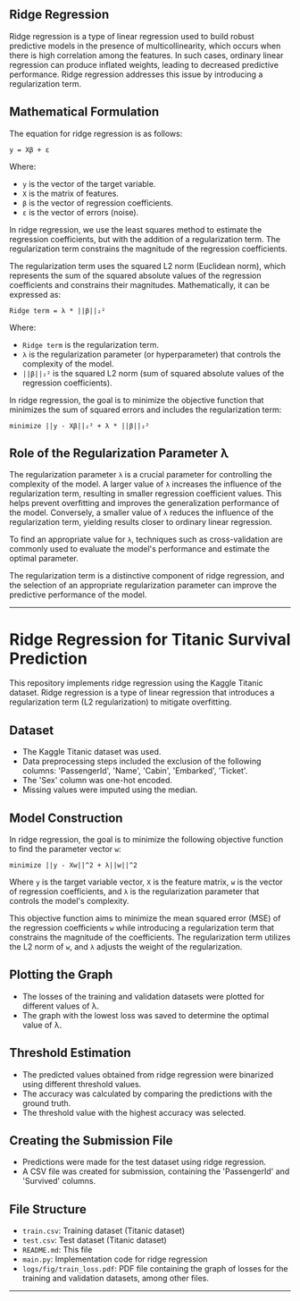 

## Ridge Regression

Ridge regression is a type of linear regression used to build robust predictive models in the presence of multicollinearity, which occurs when there is high correlation among the features. In such cases, ordinary linear regression can produce inflated weights, leading to decreased predictive performance. Ridge regression addresses this issue by introducing a regularization term.

## Mathematical Formulation

The equation for ridge regression is as follows:

```
y = Xβ + ε
```

Where:
- `y` is the vector of the target variable.
- `X` is the matrix of features.
- `β` is the vector of regression coefficients.
- `ε` is the vector of errors (noise).

In ridge regression, we use the least squares method to estimate the regression coefficients, but with the addition of a regularization term. The regularization term constrains the magnitude of the regression coefficients.

The regularization term uses the squared L2 norm (Euclidean norm), which represents the sum of the squared absolute values of the regression coefficients and constrains their magnitudes. Mathematically, it can be expressed as:

```
Ridge term = λ * ||β||₂²
```

Where:
- `Ridge term` is the regularization term.
- `λ` is the regularization parameter (or hyperparameter) that controls the complexity of the model.
- `||β||₂²` is the squared L2 norm (sum of squared absolute values of the regression coefficients).

In ridge regression, the goal is to minimize the objective function that minimizes the sum of squared errors and includes the regularization term:

```
minimize ||y - Xβ||₂² + λ * ||β||₂²
```

## Role of the Regularization Parameter λ

The regularization parameter `λ` is a crucial parameter for controlling the complexity of the model. A larger value of `λ` increases the influence of the regularization term, resulting in smaller regression coefficient values. This helps prevent overfitting and improves the generalization performance of the model. Conversely, a smaller value of `λ` reduces the influence of the regularization term, yielding results closer to ordinary linear regression.

To find an appropriate value for `λ`, techniques such as cross-validation are commonly used to evaluate the model's performance and estimate the optimal parameter.

The regularization term is a distinctive component of ridge regression, and the selection of an appropriate regularization parameter can improve the predictive performance of the model.

---

# Ridge Regression for Titanic Survival Prediction

This repository implements ridge regression using the Kaggle Titanic dataset. Ridge regression is a type of linear regression that introduces a regularization term (L2 regularization) to mitigate overfitting.

## Dataset

- The Kaggle Titanic dataset was used.
- Data preprocessing steps included the exclusion of the following columns: 'PassengerId', 'Name', 'Cabin', 'Embarked', 'Ticket'.
- The 'Sex' column was one-hot encoded.
- Missing values were imputed using the median.

## Model Construction

In ridge regression, the goal is to minimize the following objective function to find the parameter vector `w`:

```
minimize ||y - Xw||^2 + λ||w||^2
```

Where `y` is the target variable vector, `X` is the feature matrix, `w` is the vector of regression coefficients, and `λ` is the regularization parameter that controls the model's complexity.

This objective function aims to minimize the mean squared error (MSE) of the regression coefficients `w` while introducing a regularization term that constrains the magnitude of the coefficients. The regularization term utilizes the L2 norm of `w`, and `λ` adjusts the weight of the regularization.

## Plotting the Graph



- The losses of the training and validation datasets were plotted for different values of λ.
- The graph with the lowest loss was saved to determine the optimal value of λ.

## Threshold Estimation

- The predicted values obtained from ridge regression were binarized using different threshold values.
- The accuracy was calculated by comparing the predictions with the ground truth.
- The threshold value with the highest accuracy was selected.

## Creating the Submission File

- Predictions were made for the test dataset using ridge regression.
- A CSV file was created for submission, containing the 'PassengerId' and 'Survived' columns.

## File Structure

- `train.csv`: Training dataset (Titanic dataset)
- `test.csv`: Test dataset (Titanic dataset)
- `README.md`: This file
- `main.py`: Implementation code for ridge regression
- `logs/fig/train_loss.pdf`: PDF file containing the graph of losses for the training and validation datasets, among other files.

---

